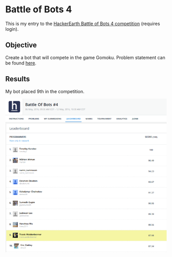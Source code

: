 # Battle of Bots 4
This is my entry to the [HackerEarth Battle of Bots 4 competition](https://www.hackerearth.com/battle-of-bots-4/multiplayer/gomoku/description/) (requires login).

## Objective
Create a bot that will compete in the game Gomoku. Problem statement can be found [here](../blob/master/problem.md).

## Results
My bot placed 9th in the competition.
<div style="text-align:center"><img src ="https://raw.githubusercontent.com/travis-w/Battle-of-Bots-4/master/standings.png" /></div>
